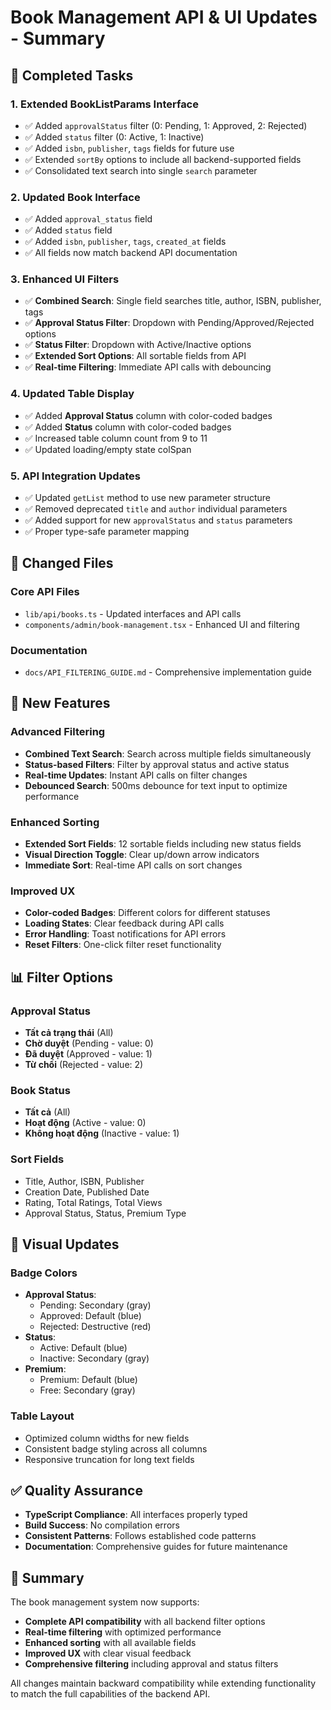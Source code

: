 # Book Management API & UI Updates - Summary

## 🎯 Completed Tasks

### 1. Extended BookListParams Interface
- ✅ Added `approvalStatus` filter (0: Pending, 1: Approved, 2: Rejected)
- ✅ Added `status` filter (0: Active, 1: Inactive)
- ✅ Added `isbn`, `publisher`, `tags` fields for future use
- ✅ Extended `sortBy` options to include all backend-supported fields
- ✅ Consolidated text search into single `search` parameter

### 2. Updated Book Interface
- ✅ Added `approval_status` field
- ✅ Added `status` field  
- ✅ Added `isbn`, `publisher`, `tags`, `created_at` fields
- ✅ All fields now match backend API documentation

### 3. Enhanced UI Filters
- ✅ **Combined Search**: Single field searches title, author, ISBN, publisher, tags
- ✅ **Approval Status Filter**: Dropdown with Pending/Approved/Rejected options
- ✅ **Status Filter**: Dropdown with Active/Inactive options
- ✅ **Extended Sort Options**: All sortable fields from API
- ✅ **Real-time Filtering**: Immediate API calls with debouncing

### 4. Updated Table Display
- ✅ Added **Approval Status** column with color-coded badges
- ✅ Added **Status** column with color-coded badges
- ✅ Increased table column count from 9 to 11
- ✅ Updated loading/empty state colSpan

### 5. API Integration Updates
- ✅ Updated `getList` method to use new parameter structure
- ✅ Removed deprecated `title` and `author` individual parameters
- ✅ Added support for new `approvalStatus` and `status` parameters
- ✅ Proper type-safe parameter mapping

## 🔄 Changed Files

### Core API Files
- `lib/api/books.ts` - Updated interfaces and API calls
- `components/admin/book-management.tsx` - Enhanced UI and filtering

### Documentation
- `docs/API_FILTERING_GUIDE.md` - Comprehensive implementation guide

## 🚀 New Features

### Advanced Filtering
- **Combined Text Search**: Search across multiple fields simultaneously
- **Status-based Filters**: Filter by approval status and active status
- **Real-time Updates**: Instant API calls on filter changes
- **Debounced Search**: 500ms debounce for text input to optimize performance

### Enhanced Sorting
- **Extended Sort Fields**: 12 sortable fields including new status fields
- **Visual Direction Toggle**: Clear up/down arrow indicators
- **Immediate Sort**: Real-time API calls on sort changes

### Improved UX
- **Color-coded Badges**: Different colors for different statuses
- **Loading States**: Clear feedback during API calls
- **Error Handling**: Toast notifications for API errors
- **Reset Filters**: One-click filter reset functionality

## 📊 Filter Options

### Approval Status
- **Tất cả trạng thái** (All)
- **Chờ duyệt** (Pending - value: 0)
- **Đã duyệt** (Approved - value: 1)  
- **Từ chối** (Rejected - value: 2)

### Book Status
- **Tất cả** (All)
- **Hoạt động** (Active - value: 0)
- **Không hoạt động** (Inactive - value: 1)

### Sort Fields
- Title, Author, ISBN, Publisher
- Creation Date, Published Date  
- Rating, Total Ratings, Total Views
- Approval Status, Status, Premium Type

## 🎨 Visual Updates

### Badge Colors
- **Approval Status**: 
  - Pending: Secondary (gray)
  - Approved: Default (blue)
  - Rejected: Destructive (red)
- **Status**:
  - Active: Default (blue)
  - Inactive: Secondary (gray)
- **Premium**:
  - Premium: Default (blue)
  - Free: Secondary (gray)

### Table Layout
- Optimized column widths for new fields
- Consistent badge styling across all columns
- Responsive truncation for long text fields

## ✅ Quality Assurance

- **TypeScript Compliance**: All interfaces properly typed
- **Build Success**: No compilation errors
- **Consistent Patterns**: Follows established code patterns
- **Documentation**: Comprehensive guides for future maintenance

## 🎉 Summary

The book management system now supports:
- **Complete API compatibility** with all backend filter options
- **Real-time filtering** with optimized performance
- **Enhanced sorting** with all available fields
- **Improved UX** with clear visual feedback
- **Comprehensive filtering** including approval and status filters

All changes maintain backward compatibility while extending functionality to match the full capabilities of the backend API.
